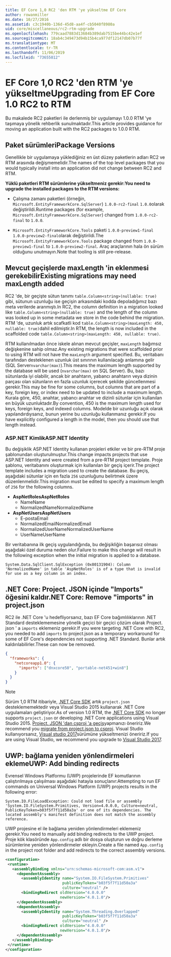 ```yaml
---
title: EF Core 1,0 RC2 'den RTM 'ye yükseltme EF Core
author: rowanmiller
ms.date: 10/27/2016
ms.assetid: c3c1940b-136d-45d8-aa4f-cb5040f8980a
uid: core/miscellaneous/rc2-rtm-upgrade
ms.openlocfilehash: 779caad7883d13684b389dab7515be44bc42e1ef
ms.sourcegitcommit: 18ab4c349473d94b15b4ca977df12147db07b77f
ms.translationtype: MT
ms.contentlocale: tr-TR
ms.lasthandoff: 11/06/2019
ms.locfileid: "73655812"
---
```

# <a name="upgrading-from-ef-core-10-rc2-to-rtm"></a><span data-ttu-id="ba44b-102">EF Core 1,0 RC2 'den RTM 'ye yükseltme</span><span class="sxs-lookup"><span data-stu-id="ba44b-102">Upgrading from EF Core 1.0 RC2 to RTM</span></span>

<span data-ttu-id="ba44b-103">Bu makalede RC2 paketleri ile derlenmiş bir uygulamayı 1.0.0 RTM 'ye taşımaya yönelik rehberlik sunulmaktadır.</span><span class="sxs-lookup"><span data-stu-id="ba44b-103">This article provides guidance for moving an application built with the RC2 packages to 1.0.0 RTM.</span></span>

## <a name="package-versions"></a><span data-ttu-id="ba44b-104">Paket sürümleri</span><span class="sxs-lookup"><span data-stu-id="ba44b-104">Package Versions</span></span>

<span data-ttu-id="ba44b-105">Genellikle bir uygulamaya yüklediğiniz en üst düzey paketlerin adları RC2 ve RTM arasında değişmemelidir.</span><span class="sxs-lookup"><span data-stu-id="ba44b-105">The names of the top level packages that you would typically install into an application did not change between RC2 and RTM.</span></span>

<span data-ttu-id="ba44b-106">**Yüklü paketleri RTM sürümlerine yükseltmeniz gerekir:**</span><span class="sxs-lookup"><span data-stu-id="ba44b-106">**You need to upgrade the installed packages to the RTM versions:**</span></span>

* <span data-ttu-id="ba44b-107">Çalışma zamanı paketleri (örneğin, `Microsoft.EntityFrameworkCore.SqlServer`) `1.0.0-rc2-final` `1.0.0`olarak değiştirildi.</span><span class="sxs-lookup"><span data-stu-id="ba44b-107">Runtime packages (for example, `Microsoft.EntityFrameworkCore.SqlServer`) changed from `1.0.0-rc2-final` to `1.0.0`.</span></span>

* <span data-ttu-id="ba44b-108">`Microsoft.EntityFrameworkCore.Tools` paketi `1.0.0-preview1-final` `1.0.0-preview2-final`olarak değiştirildi.</span><span class="sxs-lookup"><span data-stu-id="ba44b-108">The `Microsoft.EntityFrameworkCore.Tools` package changed from `1.0.0-preview1-final` to `1.0.0-preview2-final`.</span></span> <span data-ttu-id="ba44b-109">Araç araçlarının hala ön sürüm olduğunu unutmayın.</span><span class="sxs-lookup"><span data-stu-id="ba44b-109">Note that tooling is still pre-release.</span></span>

## <a name="existing-migrations-may-need-maxlength-added"></a><span data-ttu-id="ba44b-110">Mevcut geçişlerde maxLength 'in eklenmesi gerekebilir</span><span class="sxs-lookup"><span data-stu-id="ba44b-110">Existing migrations may need maxLength added</span></span>

<span data-ttu-id="ba44b-111">RC2 'de, bir geçişte sütun tanımı `table.Column<string>(nullable: true)` gibi, sütunun uzunluğu ise geçişin arkasındaki kodda depoladığımız bazı meta verilerde aranmıştı.</span><span class="sxs-lookup"><span data-stu-id="ba44b-111">In RC2, the column definition in a migration looked like `table.Column<string>(nullable: true)` and the length of the column was looked up in some metadata we store in the code behind the migration.</span></span> <span data-ttu-id="ba44b-112">RTM 'de, uzunluk artık scafkatli kod `table.Column<string>(maxLength: 450, nullable: true)`dahil edilmiştir.</span><span class="sxs-lookup"><span data-stu-id="ba44b-112">In RTM, the length is now included in the scaffolded code `table.Column<string>(maxLength: 450, nullable: true)`.</span></span>

<span data-ttu-id="ba44b-113">RTM kullanılmadan önce iskele alınan mevcut geçişler, `maxLength` bağımsız değişkenine sahip olmaz.</span><span class="sxs-lookup"><span data-stu-id="ba44b-113">Any existing migrations that were scaffolded prior to using RTM will not have the `maxLength` argument specified.</span></span> <span data-ttu-id="ba44b-114">Bu, veritabanı tarafından desteklenen uzunluk üst sınırının kullanılacağı anlamına gelir (SQL Server`nvarchar(max)`).</span><span class="sxs-lookup"><span data-stu-id="ba44b-114">This means the maximum length supported by the database will be used (`nvarchar(max)` on SQL Server).</span></span> <span data-ttu-id="ba44b-115">Bu, bazı sütunlarda iyi olabilir, ancak bir anahtarın, yabancı anahtarın veya dizinin parçası olan sütunların en fazla uzunluk içerecek şekilde güncellenmesi gerekir.</span><span class="sxs-lookup"><span data-stu-id="ba44b-115">This may be fine for some columns, but columns that are part of a key, foreign key, or index need to be updated to include a maximum length.</span></span> <span data-ttu-id="ba44b-116">Kurala göre, 450, anahtar, yabancı anahtar ve dizinli sütunlar için kullanılan en büyük uzunluktadır.</span><span class="sxs-lookup"><span data-stu-id="ba44b-116">By convention, 450 is the maximum length used for keys, foreign keys, and indexed columns.</span></span> <span data-ttu-id="ba44b-117">Modelde bir uzunluğu açık olarak yapılandırdıysanız, bunun yerine bu uzunluğu kullanmanız gerekir.</span><span class="sxs-lookup"><span data-stu-id="ba44b-117">If you have explicitly configured a length in the model, then you should use that length instead.</span></span>

### <a name="aspnet-identity"></a><span data-ttu-id="ba44b-118">ASP.NET Kimlik</span><span class="sxs-lookup"><span data-stu-id="ba44b-118">ASP.NET Identity</span></span>

<span data-ttu-id="ba44b-119">Bu değişiklik ASP.NET Identity kullanan projeleri etkiler ve bir pre-RTM proje şablonundan oluşturulmuştur.</span><span class="sxs-lookup"><span data-stu-id="ba44b-119">This change impacts projects that use ASP.NET Identity and were created from a pre-RTM project template.</span></span> <span data-ttu-id="ba44b-120">Proje şablonu, veritabanını oluşturmak için kullanılan bir geçiş içerir.</span><span class="sxs-lookup"><span data-stu-id="ba44b-120">The project template includes a migration used to create the database.</span></span> <span data-ttu-id="ba44b-121">Bu geçiş, aşağıdaki sütunlar için en fazla `256` uzunluğunu belirtmek üzere düzenlenmelidir.</span><span class="sxs-lookup"><span data-stu-id="ba44b-121">This migration must be edited to specify a maximum length of `256` for the following columns.</span></span>

* <span data-ttu-id="ba44b-122">**AspNetRoles**</span><span class="sxs-lookup"><span data-stu-id="ba44b-122">**AspNetRoles**</span></span>
  * <span data-ttu-id="ba44b-123">Name</span><span class="sxs-lookup"><span data-stu-id="ba44b-123">Name</span></span>
  * <span data-ttu-id="ba44b-124">NormalizedName</span><span class="sxs-lookup"><span data-stu-id="ba44b-124">NormalizedName</span></span>
* <span data-ttu-id="ba44b-125">**AspNetUsers**</span><span class="sxs-lookup"><span data-stu-id="ba44b-125">**AspNetUsers**</span></span>
  * <span data-ttu-id="ba44b-126">E-posta</span><span class="sxs-lookup"><span data-stu-id="ba44b-126">Email</span></span>
  * <span data-ttu-id="ba44b-127">NormalizedEmail</span><span class="sxs-lookup"><span data-stu-id="ba44b-127">NormalizedEmail</span></span>
  * <span data-ttu-id="ba44b-128">NormalizedUserName</span><span class="sxs-lookup"><span data-stu-id="ba44b-128">NormalizedUserName</span></span>
  * <span data-ttu-id="ba44b-129">UserName</span><span class="sxs-lookup"><span data-stu-id="ba44b-129">UserName</span></span>

<span data-ttu-id="ba44b-130">Bir veritabanına ilk geçiş uygulandığında, bu değişikliğin başarısız olması aşağıdaki özel duruma neden olur.</span><span class="sxs-lookup"><span data-stu-id="ba44b-130">Failure to make this change will result in the following exception when the initial migration is applied to a database.</span></span>

``` Console
System.Data.SqlClient.SqlException (0x80131904): Column 'NormalizedName' in table 'AspNetRoles' is of a type that is invalid for use as a key column in an index.
```

## <a name="net-core-remove-imports-in-projectjson"></a><span data-ttu-id="ba44b-131">.NET Core: Project. JSON içinde "Imports" öğesini kaldır</span><span class="sxs-lookup"><span data-stu-id="ba44b-131">.NET Core: Remove "imports" in project.json</span></span>

<span data-ttu-id="ba44b-132">RC2 ile .NET Core 'u hedefliyorsanız, bazı EF Core bağımlılıklarının .NET Standard desteklememesine yönelik geçici bir geçici çözüm olarak Project. json ' a `imports` eklemeniz gerekir.</span><span class="sxs-lookup"><span data-stu-id="ba44b-132">If you were targeting .NET Core with RC2, you needed to add `imports` to project.json as a temporary workaround for some of EF Core's dependencies not supporting .NET Standard.</span></span> <span data-ttu-id="ba44b-133">Bunlar artık kaldırılabilirler.</span><span class="sxs-lookup"><span data-stu-id="ba44b-133">These can now be removed.</span></span>

``` json
{
  "frameworks": {
    "netcoreapp1.0": {
      "imports": ["dnxcore50", "portable-net451+win8"]
    }
  }
}
```

> [!NOTE]  
> <span data-ttu-id="ba44b-134">Sürüm 1,0 RTM itibariyle, [.NET Core SDK](https://www.microsoft.com/net/download/core) artık `project.json` desteklememektedir veya Visual Studio 2015 kullanarak .NET Core uygulamaları geliştiriyor.</span><span class="sxs-lookup"><span data-stu-id="ba44b-134">As of version 1.0 RTM, the [.NET Core SDK](https://www.microsoft.com/net/download/core) no longer supports `project.json` or developing .NET Core applications using Visual Studio 2015.</span></span> <span data-ttu-id="ba44b-135">[Project. JSON 'dan csproj 'a geçiş](https://docs.microsoft.com/dotnet/articles/core/migration/)yapmanızı öneririz.</span><span class="sxs-lookup"><span data-stu-id="ba44b-135">We recommend you [migrate from project.json to csproj](https://docs.microsoft.com/dotnet/articles/core/migration/).</span></span> <span data-ttu-id="ba44b-136">Visual Studio kullanıyorsanız, [Visual studio 2017](https://www.visualstudio.com/downloads/)sürümüne yükseltmenizi öneririz.</span><span class="sxs-lookup"><span data-stu-id="ba44b-136">If you are using Visual Studio, we recommend you upgrade to [Visual Studio 2017](https://www.visualstudio.com/downloads/).</span></span>

## <a name="uwp-add-binding-redirects"></a><span data-ttu-id="ba44b-137">UWP: bağlama yeniden yönlendirmeleri ekleme</span><span class="sxs-lookup"><span data-stu-id="ba44b-137">UWP: Add binding redirects</span></span>

<span data-ttu-id="ba44b-138">Evrensel Windows Platformu (UWP) projelerinde EF komutlarının çalıştırılmaya çalışılması aşağıdaki hatayla sonuçlanır:</span><span class="sxs-lookup"><span data-stu-id="ba44b-138">Attempting to run EF commands on Universal Windows Platform (UWP) projects results in the following error:</span></span>

```output
System.IO.FileLoadException: Could not load file or assembly 'System.IO.FileSystem.Primitives, Version=4.0.0.0, Culture=neutral, PublicKeyToken=b03f5f7f11d50a3a' or one of its dependencies. The located assembly's manifest definition does not match the assembly reference.
```

<span data-ttu-id="ba44b-139">UWP projesine el ile bağlama yeniden yönlendirmeleri eklemeniz gerekir.</span><span class="sxs-lookup"><span data-stu-id="ba44b-139">You need to manually add binding redirects to the UWP project.</span></span> <span data-ttu-id="ba44b-140">Proje kök klasöründe `App.config` adlı bir dosya oluşturun ve doğru derleme sürümlerine yeniden yönlendirmeler ekleyin.</span><span class="sxs-lookup"><span data-stu-id="ba44b-140">Create a file named `App.config` in the project root folder and add redirects to the correct assembly versions.</span></span>

```xml
<configuration>
 <runtime>
   <assemblyBinding xmlns="urn:schemas-microsoft-com:asm.v1">
     <dependentAssembly>
       <assemblyIdentity name="System.IO.FileSystem.Primitives"
                         publicKeyToken="b03f5f7f11d50a3a"
                         culture="neutral" />
       <bindingRedirect oldVersion="4.0.0.0"
                        newVersion="4.0.1.0"/>
     </dependentAssembly>
     <dependentAssembly>
       <assemblyIdentity name="System.Threading.Overlapped"
                         publicKeyToken="b03f5f7f11d50a3a"
                         culture="neutral" />
       <bindingRedirect oldVersion="4.0.0.0"
                        newVersion="4.0.1.0"/>
     </dependentAssembly>
   </assemblyBinding>
 </runtime>
</configuration>
```

